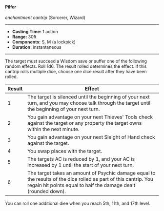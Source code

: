 #### Pilfer
*enchantment cantrip* (Sorcerer, Wizard)
___
- **Casting Time:** 1 action
- **Range:** 30ft
- **Components:** S, M (a lockpick)
- **Duration:** instantaneous
---
The target must succeed a Wisdom save or suffer one of the following random effects. Roll 1d6. The result rolled determines the effect. If this cantrip rolls multiple dice, choose one dice result after they have been rolled.

Result | Effect
------ | ------
1|The target is silenced until the beginning of your next turn, and you may choose talk through the target until the beginning of your next turn.
2|You gain advantage on your next Thieves' Tools check against the target or any property the target owns within the next minute.
3|You gain advantage on your next Sleight of Hand check against the target.
4|You swap places with the target.
5|The targets AC is reduced by 1, and your AC is increased by 1 until the start of your next turn.
6|The target takes an amount of Psychic damage equal to the results of the dice rolled as part of this cantrip. You regain hit points equal to half the damage dealt (rounded down).

You can roll one additional diee when you reach 5th, 11th, and 17th level.


